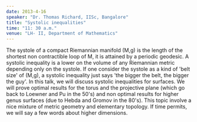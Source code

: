 ```yaml
---
date: 2013-4-16
speaker: "Dr. Thomas Richard, IISc, Bangalore"
title: "Systolic inequalities"
time: "11: 30 a.m." 
venue: "LH- II, Department of Mathematics"
---
```

The systole of a compact Riemannian manifold (M,g) is the length of the shortest non contractible loop of M, it is attained by a periodic geodesic. A systolic inequality is a lower on the volume of any Riemannian metric depending only on the systole. If one consider the systole as a kind of 'belt size' of (M,g), a systolic inequality just says 'the bigger the belt, the bigger the guy'. In this talk, we will discuss systolic inequalities for surfaces. We will prove optimal results for the torus and the projective plane (which go back to Loewner and Pu in the 50's) and non optimal results for higher genus surfaces (due to Hebda and Gromov in the 80's). This topic involve a nice mixture of metric geometry and elementary topology. If time permits, we will say a few words about higher dimensions.
